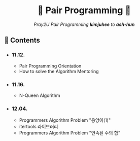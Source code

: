 <div align=center>
  <h1> 📔 Pair Programming 📔 </h1>
  <p><i>Pray2U Pair Programming <b>kimjuhee</b> to <b>ash-hun</b></i></p>
</div>

## 📑 Contents

- ### 11.12.
  - Pair Programming Orientation
  - How to solve the Algorithm Mentoring
 
- ### 11.16.
  - N-Queen Algorithm

- ### 12.04.
  - Programmers Algorithm Problem "옹앙이(1)"
  - itertools 라이브러리
  - Programmers Algorithm Problem "연속된 수의 합"

